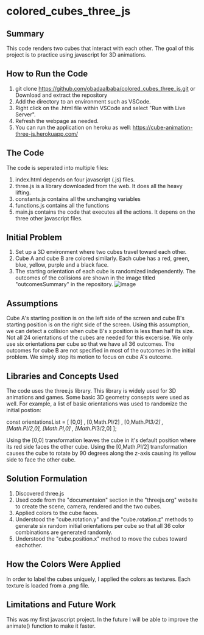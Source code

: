 # colored_cubes_three_js
## Summary
This code renders two cubes that interact with each other. The goal of this project is to practice using javascript for 3D animations.
## How to Run the Code
1. git clone https://github.com/obadaalbaba/colored_cubes_three_js.git or Download and extract the repository
2. Add the directory to an environment such as VSCode.
3. Right click on the .html file within VSCode and select "Run with Live Server".
4. Refresh the webpage as needed.
5. You can run the application on heroku as well: https://cube-animation-three-js.herokuapp.com/
## The Code
The code is seperated into multiple files:
1. index.html depends on four javascript (.js) files.
2. three.js is a library downloaded from the web. It does all the heavy lifting.
3. constants.js contains all the unchanging variables
4. functions.js contains all the functions
5. main.js contains the code that executes all the actions. It depens on the three other javascript files.
## Initial Problem
1. Set up a 3D environment where two cubes travel toward each other. 
2. Cube A and cube B are colored similarly. Each cube has a red, green, blue, yellow, purple and a black face.
3. The starting orientation of each cube is randomized independently.
The outcomes of the collisions are shown in the image titled "outcomesSummary" in the repository.
![image](https://user-images.githubusercontent.com/64380720/151727537-40f09313-623f-421c-a621-6afebec44f95.png)
## Assumptions
Cube A's starting position is on the left side of the screen and cube B's starting position is on the right side of the screen. Using this assumption, we can detect a collision when cube B's x position is less than half its size.
Not all 24 orientations of the cubes are needed for this excersise. We only use six orientations per cube so that we have all 36 outcomes.
The outcomes for cube B are not specified in most of the outcomes in the initial problem. We simply stop its motion to focus on cube A's outcome.
## Libraries and Concepts Used
The code uses the three.js library. This library is widely used for 3D animations and games.
Some basic 3D geometry consepts were used as well. For example, a list of basic orientations was used to randomize the initial postion:

const orientationsList = [ [0,0] , [0,Math.PI/2] , [0,Math.PI*3/2] , [Math.PI/2,0], [Math.PI,0] , [Math.PI*3/2,0] ];

Using the [0,0] transformation leaves the cube in it's default position where its red side faces the other cube. Using the [0,Math.PI/2] transformation causes the cube to rotate by 90 degrees along the z-axis causing its yellow side to face the other cube.
## Solution Formulation
1. Discovered three.js
2. Used code from the "documentaion" section in the "threejs.org" website to create the scene, camera, rendered and the two cubes.
3. Applied colors to the cube faces.
4. Understood the "cube.rotation.y" and the "cube.rotation.z" methods to generate six random initial orientations per cube so that all 36 color combinations are generated randomly.
5. Understood the "cube.position.x" method to move the cubes toward eachother.
## How the Colors Were Applied
In order to label the cubes uniquely, I applied the colors as textures. Each texture is loaded from a .png file.
## Limitations and Future Work
This was my first javascript project. In the future I will be able to improve the animate() function to make it faster.
